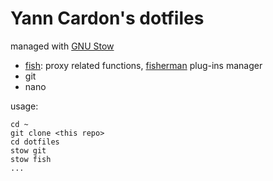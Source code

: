 # Yann Cardon's dotfiles

managed with [GNU Stow](https://www.gnu.org/software/stow)

- [fish](https://fishshell.com): proxy related functions, [fisherman](http://fisherman.sh) plug-ins manager
- git
- nano

usage:
```
cd ~
git clone <this repo>
cd dotfiles
stow git
stow fish
...
```